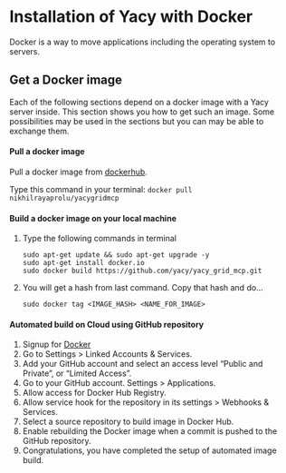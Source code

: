 # Installation of Yacy with Docker

Docker is a way to move applications including the operating system to servers.

## Get a Docker image

Each of the following sections depend on a docker image with a Yacy server inside.
This section shows you how to get such an image.
Some possibilities may be used in the sections but you can may be able to exchange them.

#### Pull a docker image
Pull a docker image from [dockerhub](https://hub.docker.com/r/nikhilrayaprolu/yacygridmcp/).

Type this command in your terminal:
        ```
        docker pull nikhilrayaprolu/yacygridmcp
        ```

#### Build a docker image on your local machine

1. Type the following commands in terminal
   ```
   sudo apt-get update && sudo apt-get upgrade -y
   sudo apt-get install docker.io
   sudo docker build https://github.com/yacy/yacy_grid_mcp.git
   ```

2. You will get a hash from last command. Copy that hash and do...
   ```
   sudo docker tag <IMAGE_HASH> <NAME_FOR_IMAGE>
   ```

#### Automated build on Cloud using GitHub repository

1. Signup for [Docker](https://cloud.docker.com/)
2. Go to Settings > Linked Accounts & Services.
3. Add your GitHub account and select an access level “Public and Private”, or “Limited Access”.
4. Go to your GitHub account. Settings > Applications.
5. Allow access for Docker Hub Registry.
6. Allow service hook for the repository in its settings > Webhooks & Services.
7. Select a source repository to build image in Docker Hub.
8. Enable rebuilding the Docker image when a commit is pushed to the GitHub repository.
9. Congratulations, you have completed the setup of automated image build.
